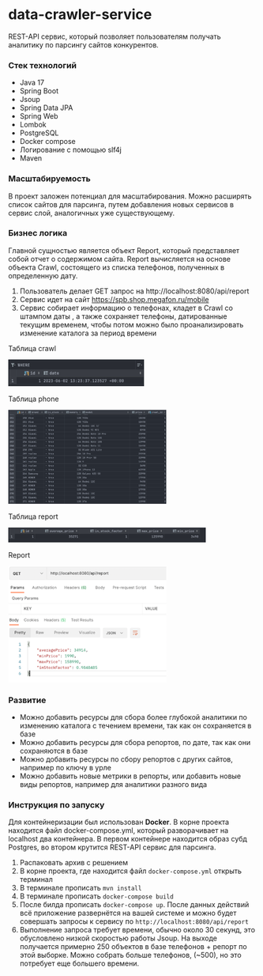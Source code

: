 # data-crawler-service
REST-API сервис, который позволяет пользователям получать аналитику по парсингу сайтов конкурентов.

### Стек технологий
- Java 17
- Spring Boot
- Jsoup
- Spring Data JPA
- Spring Web
- Lombok
- PostgreSQL
- Docker compose
- Логирование с помощью slf4j
- Maven

### Масштабируемость
В проект заложен потенциал для масштабирования. 
Можно расширять список сайтов для парсинга, путем добавления
новых сервисов в сервис слой, аналогичных уже существующему.

### Бизнес логика
Главной сущностью является объект Report, который представляет
собой отчет о содержимом сайта. Report вычисляется на основе объекта
Crawl, состоящего из списка телефонов, полученных в определенную дату.
1) Пользователь делает GET запрос на http://localhost:8080/api/report
2) Сервис идет на сайт https://spb.shop.megafon.ru/mobile
3) Сервис собирает информацию о телефонах, кладет в Crawl со штампом даты
, а также сохраняет телефоны, датированные текущим временем, чтобы
потом можно было проанализировать изменение каталога за период времени

Таблица crawl

<img src="screenshots/crawl.png" width="275">

Таблица phone

<img src="screenshots/phone.png" width="320">

Таблица report

<img src="screenshots/report.png" width="400" height="30">

Report 

<img src="screenshots/response.png" width="320">

### Развитие
- Можно добавить ресурсы для сбора более глубокой аналитики
по изменению каталога с течением времени, так как он сохраняется в базе
- Можно добавить ресурсы для сбора репортов, по дате, так как они сохраняются в базе
- Можно добавить ресурсы по сбору репортов с других сайтов, например по ключу
в урле
- Можно добавить новые метрики в репорты, или добавить новые виды репортов,
например для аналитики разного вида


### Инструкция по запуску 
Для контейнеризации был использован **Docker**.
В корне проекта находится файл docker-compose.yml,
который разворачивает на localhost два контейнера.
В первом контейнере находится образ субд Postgres,
во втором крутится REST-API сервис для парсинга.

1. Распаковать архив с решением
2. В корне проекта, где находится файл ```docker-compose.yml``` открыть терминал
3. В терминале прописать ```mvn install```
3. В терминале прописать ```docker-compose build```
4. После билда прописать ```docker-compose up```.
   После данных действий всё приложение развернётся на вашей системе и
   можно будет совершать запросы к сервису по ```http://localhost:8080/api/report```
5. Выполнение запроса требует времени, обычно около 30 секунд, это обусловлено
низкой скоростью работы Jsoup. На выходе получается примерно
250 объектов в базе телефонов + репорт по этой выборке. Можно собрать больше телефонов,
(~500), но это потребует еще большего времени.
